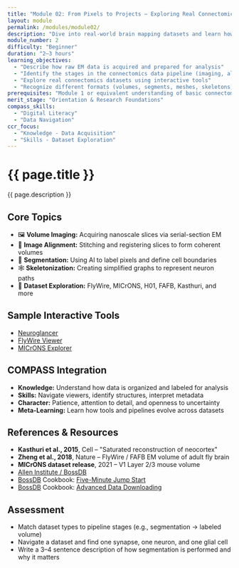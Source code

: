 ```yaml
---
title: "Module 02: From Pixels to Projects — Exploring Real Connectomics Datasets"
layout: module
permalink: /modules/module02/
description: "Dive into real-world brain mapping datasets and learn how EM images become 3D digital reconstructions of the brain."
module_number: 2
difficulty: "Beginner"
duration: "2–3 hours"
learning_objectives:
  - "Describe how raw EM data is acquired and prepared for analysis"
  - "Identify the stages in the connectomics data pipeline (imaging, alignment, segmentation, skeletonization)"
  - "Explore real connectomics datasets using interactive tools"
  - "Recognize different formats (volumes, segments, meshes, skeletons) in current datasets"
prerequisites: "Module 1 or equivalent understanding of basic connectomics"
merit_stage: "Orientation & Research Foundations"
compass_skills:
  - "Digital Literacy"
  - "Data Navigation"
ccr_focus:
  - "Knowledge - Data Acquisition"
  - "Skills - Dataset Exploration"
---
```


<div class="main-content">
  <div class="hero">
    <div class="hero-content">
      <h1>{{ page.title }}</h1>
      <p class="hero-subtitle">{{ page.description }}</p>
    </div>
  </div>

  <div class="cards-grid module-cards">
<div class="card module-card">
    <h2>Core Topics</h2>
    <ul>
      <li>🖼️ <strong>Volume Imaging:</strong> Acquiring nanoscale slices via serial-section EM</li>
      <li>🔗 <strong>Image Alignment:</strong> Stitching and registering slices to form coherent volumes</li>
      <li>🧩 <strong>Segmentation:</strong> Using AI to label pixels and define cell boundaries</li>
      <li>🕸️ <strong>Skeletonization:</strong> Creating simplified graphs to represent neuron paths</li>
      <li>🧠 <strong>Dataset Exploration:</strong> FlyWire, MICrONS, H01, FAFB, Kasthuri, and more</li>
    </ul>
  </div>

  <div class="card module-card">
    <h2>Sample Interactive Tools</h2>
    <ul>
      <li><a href="https://neuroglancer-demo.appspot.com/">Neuroglancer</a></li>
      <li><a href="https://flywire.ai">FlyWire Viewer</a></li>
      <li><a href="https://www.microns-explorer.org">MICrONS Explorer</a></li>
    </ul>
  </div>

  <div class="card module-card">
    <h2>COMPASS Integration</h2>
    <ul>
      <li><strong>Knowledge:</strong> Understand how data is organized and labeled for analysis</li>
      <li><strong>Skills:</strong> Navigate viewers, identify structures, interpret metadata</li>
      <li><strong>Character:</strong> Patience, attention to detail, and openness to uncertainty</li>
      <li><strong>Meta-Learning:</strong> Learn how tools and pipelines evolve across datasets</li>
    </ul>
  </div>

  <div class="card module-card">
    <h2>References & Resources</h2>
    <ul>
      <li><strong>Kasthuri et al., 2015</strong>, Cell – "Saturated reconstruction of neocortex"</li>
      <li><strong>Zheng et al., 2018</strong>, Nature – FlyWire / FAFB EM volume of adult fly brain</li>
      <li><strong>MICrONS dataset release</strong>, 2021 – V1 Layer 2/3 mouse volume</li>
      <li><a href="https://bossdb.org">Allen Institute / BossDB</a></li>
      <li><a href="https://bossdb.org">BossDB</a> Cookbook: <a href="https://github.com/aplbrain/bossdb_cookbook/blob/main/notebooks/Five-Minute-Jump-Start.ipynb">Five-Minute Jump Start</a></li>
      <li><a href="https://bossdb.org">BossDB</a> Cookbook: <a href="https://github.com/aplbrain/bossdb_cookbook/blob/main/notebooks/More-Advanced-Get-Started-Downloading-Data-with-Intern.ipynb">Advanced Data Downloading</a></li>
    </ul>
  </div>

  <div class="card module-card">
    <h2>Assessment</h2>
    <ul>
      <li>Match dataset types to pipeline stages (e.g., segmentation → labeled volume)</li>
      <li>Navigate a dataset and find one synapse, one neuron, and one glial cell</li>
      <li>Write a 3–4 sentence description of how segmentation is performed and why it matters</li>
    </ul>
  </div>

</div>
</div>
